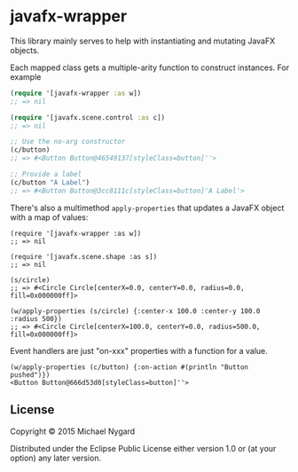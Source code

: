 # javafx-wrapper

This library mainly serves to help with instantiating and mutating
JavaFX objects.

Each mapped class gets a multiple-arity function to construct
instances. For example

```clojure
(require '[javafx-wrapper :as w])
;; => nil

(require '[javafx.scene.control :as c])
;; => nil

;; Use the no-arg constructor
(c/button)
;; => #<Button Button@46549137[styleClass=button]''>

;; Provide a label
(c/button "A Label")
;; => #<Button Button@3cc8111c[styleClass=button]'A Label'>
```

There's also a multimethod `apply-properties` that updates a JavaFX
object with a map of values:

```
(require '[javafx-wrapper :as w])
;; => nil

(require '[javafx.scene.shape :as s])
;; => nil

(s/circle)
;; => #<Circle Circle[centerX=0.0, centerY=0.0, radius=0.0, fill=0x000000ff]>

(w/apply-properties (s/circle) {:center-x 100.0 :center-y 100.0 :radius 500})
;; => #<Circle Circle[centerX=100.0, centerY=0.0, radius=500.0, fill=0x000000ff]>
```

Event handlers are just "on-xxx" properties with a function for a
value.

```
(w/apply-properties (c/button) {:on-action #(println "Button pushed")})
<Button Button@666d53d0[styleClass=button]''>
```

## License

Copyright © 2015 Michael Nygard

Distributed under the Eclipse Public License either version 1.0 or (at
your option) any later version.
